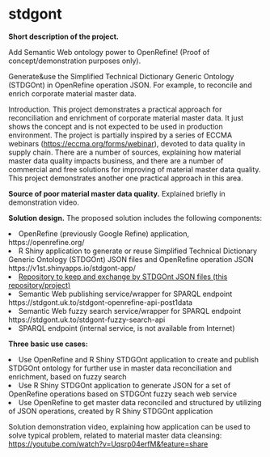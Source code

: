 # stdgont
<p><b>Short description of the project.</b>
<p>Add Semantic Web ontology power to OpenRefine!
(Proof of concept/demonstration purposes only).
<p>Generate&use the Simplified Technical Dictionary Generic Ontology (STDGOnt) in OpenRefine operation JSON.
For example, to reconcile and enrich corporate material master data.

Introduction.
This project demonstrates a practical approach for reconciliation and enrichment of corporate material master data.
It just shows the concept and is not expected to be used in production environment.
The project is partially inspired by a series of ECCMA webinars (https://eccma.org/forms/webinar), devoted to data quality in supply chain.
There are a number of sources, explaining how material master data quality impacts business, 
and there are a number of commercial and free solutions for improving of material master data quality.
This project demonstrates another one practical approach in this area.

<p><b>Source of poor material master data quality.</b>
Explained briefly in demonstration video.

<p><b>Solution design.</b>
The proposed solution includes the following components:
<li> OpenRefine (previously Google Refine) application, https://openrefine.org/
<li> R Shiny application to generate or reuse Simplified Technical Dictionary Generic Ontology (STDGOnt) JSON files and OpenRefine operation JSON https://v1st.shinyapps.io/stdgont-app/
  <li> <a href="https://github.com/v1st-git/stdgont/">Repository to keep and exchange by STDGOnt JSON files (this repository/project)</a>
<li> Semantic Web publishing service/wrapper for SPARQL endpoint https://stdgont.uk.to/stdgont-openrefine-api-post1data
<li> Semantic Web fuzzy search service/wrapper for SPARQL endpoint https://stdgont.uk.to/stdgont-fuzzy-search-api
<li> SPARQL endpoint (internal service, is not available from Internet)

  <p><b>Three basic use cases:</b>
<li> Use OpenRefine and R Shiny STDGOnt application to create and publish STDGOnt ontology for further use in master data reconciliation and enrichment, based on fuzzy search
<li> Use R Shiny STDGOnt application to generate JSON for a set of OpenRefine operations based on STDGOnt fuzzy seach web service
<li> Use OpenRefine to get master data reconciled and structured by utilizing of JSON operations, created by R Shiny STDGOnt application

Solution demonstration video, explaining how application can be used to solve typical problem, related to material master data cleansing: https://youtube.com/watch?v=Uqsrp04erfM&feature=share

